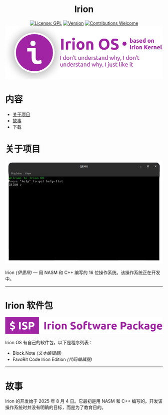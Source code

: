 <div align="center">
<h1>Irion</h1>
  
[![License: GPL](https://img.shields.io/badge/License-GPL-yellow.svg)](#)
[![Version](https://img.shields.io/badge/version-1.0.0-blue.svg)](#)
[![Contributions Welcome](https://img.shields.io/badge/contributions-welcome-brightgreen.svg)](#)
<img src="iprev1.png">

</div>

# 内容
- [关于项目](#关于项目)
- [故事](#故事)
- 下载

# 关于项目
<img src="os1.png">

Irion *(伊里昂)* — 用 NASM 和 C++ 编写的 16 位操作系统。该操作系统正在开发中。

---

# Irion 软件包
<img src="isp.png">

Irion OS 有自己的软件包，以下是程序列表：
- Block.Note *(文本编辑器)*
- FavoRit Code Irion Edition *(代码编辑器)*

---

# 故事
Irion 的开发始于 2025 年 8 月 4 日。它最初是用 NASM 和 C++ 编写的。开发该操作系统时并没有明确的目标，而是为了教育目的。
